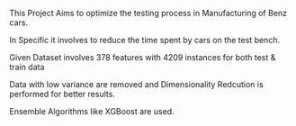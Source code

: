 This Project Aims to optimize the testing process in Manufacturing of Benz cars.

In Specific it involves to reduce the time spent by cars on the test bench.

Given Dataset involves 378 features with 4209 instances for both test & train data

Data with low variance are removed and Dimensionality Redcution is performed for better results.

Ensemble Algorithms like XGBoost are used.
